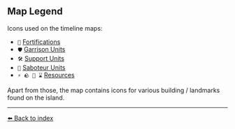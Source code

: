 ## Map Legend

Icons used on the timeline maps: 
- `🏰` [Fortifications](/fortifications.html)
- `🛡️` [Garrison Units](/garrisons.html)
- `🛠️` [Support Units](/support.html)
- `🥷` [Saboteur Units](/saboteur.html)
- `⚡ 🪨 🧪 ⌛` [Resources](/resources.html)

Apart from those, the map contains icons for various building / landmarks found on the island. 


----------
[⬅️ Back to index](/index.md#e850_s)